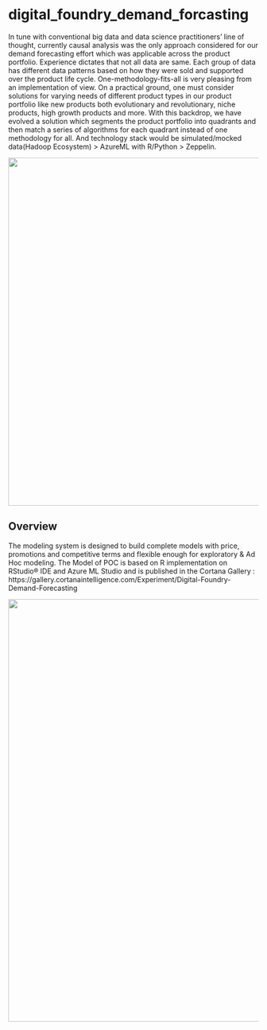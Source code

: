 # digital_foundry_demand_forcasting
In tune with conventional big data and data science practitioners’ line of thought, currently causal analysis was the only approach considered for our demand forecasting effort which was applicable across the product portfolio. Experience dictates that not all data are same. Each group of data has different data patterns based on how they were sold and supported over the product life cycle. One-methodology-fits-all is very pleasing from an implementation of view. On a practical ground, one must consider solutions for varying needs of different product types in our product portfolio like  new products both evolutionary and revolutionary, niche products, high growth products and more.   With this backdrop, we have evolved a solution which segments the product portfolio into quadrants and then match a series of algorithms for each quadrant instead of one methodology for all. And technology stack would be simulated/mocked data(Hadoop Ecosystem) > AzureML with R/Python > Zeppelin. 

<p align="center">
<img src="https://github.com/kumarchinnakali/digital-foundry-demand-forcasting/blob/master/Images/SolutionOverview.png" width="700"/>
</p>
<h2>Overview</h2>
The modeling system is designed to build complete models with price, promotions and competitive terms and flexible enough for exploratory & Ad Hoc modeling. The Model of POC is based on R implementation on RStudio® IDE and Azure ML Studio and is published in the Cortana Gallery :
https://gallery.cortanaintelligence.com/Experiment/Digital-Foundry-Demand-Forecasting

<p align="center">
<img src="https://github.com/kumarchinnakali/digital-foundry-demand-forcasting/blob/master/Images/ModelSceenshot.png" width="850"/>
</p>
